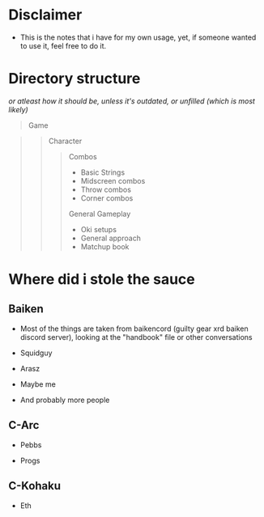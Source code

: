 # Disclaimer

 - This is the notes that i have for my own usage, yet, if someone wanted to use it, feel free to do it.

# Directory structure
*or atleast how it should be, unless it's outdated, or unfilled (which is most likely)*

> Game

>> Character
>>
>>> Combos
>>> - Basic Strings
>>> - Midscreen combos
>>> - Throw combos
>>> - Corner combos
>>> 
>>> General Gameplay  
>>> - Oki setups
>>> - General approach
>>> - Matchup book 

# Where did i stole the sauce
## Baiken

- Most of the things are taken from baikencord (guilty gear xrd baiken discord server), looking at the "handbook" file or other conversations

- Squidguy

- Arasz

- Maybe me

- And probably more people

## C-Arc

- Pebbs
  
- Progs

## C-Kohaku

- Eth


